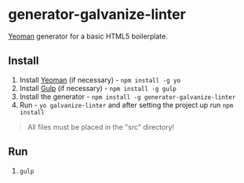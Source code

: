 # generator-galvanize-linter

[Yeoman](http://yeoman.io) generator for a basic HTML5 boilerplate.

## Install

1. Install [Yeoman](http://yeoman.io) (if necessary) - `npm install -g yo`
1. Install [Gulp](http://gulpjs.com/) (if necessary) - `npm install -g gulp`
1. Install the generator - `npm install -g generator-galvanize-linter`
1. Run - `yo galvanize-linter` and after setting the project up run `npm install`

> All files must be placed in the "src" directory!

## Run

1. `gulp`
